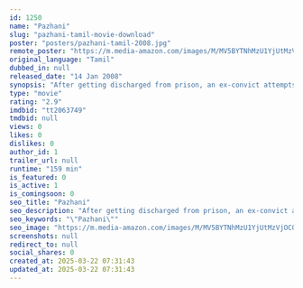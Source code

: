 ```yaml
---
id: 1250
name: "Pazhani"
slug: "pazhani-tamil-movie-download"
poster: "posters/pazhani-tamil-2008.jpg"
remote_poster: "https://m.media-amazon.com/images/M/MV5BYTNhMzU1YjUtMzVjOC00ZjU3LWJjYjgtYzNkNmU3MmU0NGE5XkEyXkFqcGc@._V1_SX300.jpg"
original_language: "Tamil"
dubbed_in: null
released_date: "14 Jan 2008"
synopsis: "After getting discharged from prison, an ex-convict attempts to enter his unforgiving sister's life."
type: "movie"
rating: "2.9"
imdbid: "tt2063749"
tmdbid: null
views: 0
likes: 0
dislikes: 0
author_id: 1
trailer_url: null
runtime: "159 min"
is_featured: 0
is_active: 1
is_comingsoon: 0
seo_title: "Pazhani"
seo_description: "After getting discharged from prison, an ex-convict attempts to enter his unforgiving sister's life."
seo_keywords: "\"Pazhani\""
seo_image: "https://m.media-amazon.com/images/M/MV5BYTNhMzU1YjUtMzVjOC00ZjU3LWJjYjgtYzNkNmU3MmU0NGE5XkEyXkFqcGc@._V1_SX300.jpg"
screenshots: null
redirect_to: null
social_shares: 0
created_at: 2025-03-22 07:31:43
updated_at: 2025-03-22 07:31:43
---
```


